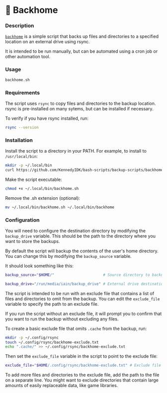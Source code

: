 # 🏡 Backhome

### Description

[`backhome`](backhome.sh) is a simple script that backs up files and directories to a specified location on an external drive using rsync.

It is intended to be run manually, but can be automated using a cron job or other automation tool.

### Usage
```sh
backhome.sh
```

### Requirements

The script uses `rsync` to copy files and directories to the backup location. rsync is pre-installed on many sytems, but can be installed if necessary.

To verify if you have rsync installed, run:
```sh
rsync --version
```

### Installation

Install the script to a directory in your PATH. For example, to install to `/usr/local/bin`:
```sh
mkdir -p ~/.local/bin
curl https://github.com/KennedyIDK/bash-scripts/backup-scripts/backhome/backhome.sh -o ~/.local/bin/backhome.sh
```

Make the script executable:
```sh
chmod +x ~/.local/bin/backhome.sh
```

Remove the .sh extension (optional):
```sh
mv ~/.local/bin/backhome.sh ~/.local/bin/backhome
```

### Configuration

You will need to configure the destination directory by modifying the `backup_drive` variable. This should be the path to the directory where you want to store the backups.

By default the script will backup the contents of the user's home directory. You can change this by modifying the `backup_source` variable.

It should look something like this:
```sh
backup_source="$HOME/"                      # Source directory to backup.

backup_drive="/run/media/iain/backup_drive" # External drive destination directory.
```

The script is intended to be run with an exclude file that contains a list of files and directories to omit from the backup. You can edit the `exclude_file` variable to specify the path to an exclude file.

If you run the script without an exclude file, it will prompt you to confirm that you want to run the backup without excluding any files.

To create a basic exclude file that omits `.cache` from the backup, run:
```sh
mkdir -p ~/.config/rsync
touch ~/.config/rsync/backhome-exclude.txt
echo ".cache/" >> ~/.config/rsync/backhome-exclude.txt
```

Then set the `exclude_file` variable in the script to point to the exclude file:
```sh
exclude_file="$HOME/.config/rsync/backhome-exclude.txt" # Exclude file path.
```

To add more files and directories to the exclude file, add the path to the file on a separate line. You might want to exclude directories that contain large amounts of easily replaceable data, like game libraries.
